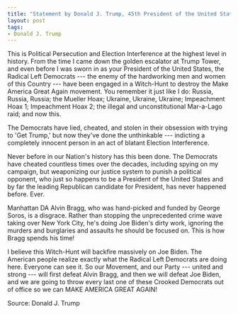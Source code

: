 ```yaml
---
title: "Statement by Donald J. Trump, 45th President of the United States of America"
layout: post
tags:
- Donald J. Trump
---
```


This is Political Persecution and Election Interference at the highest level in history. From the time I came down the golden escalator at Trump Tower, and even before I was sworn in as your President of the United States, the Radical Left Democrats --- the enemy of the hardworking men and women of this Country --- have been engaged in a Witch-Hunt to destroy the Make America Great Again movement. You remember it just like I do: Russia, Russia, Russia; the Mueller Hoax; Ukraine, Ukraine, Ukraine; Impeachment Hoax 1; Impeachment Hoax 2; the illegal and unconstitutional Mar-a-Lago raid; and now this.

The Democrats have lied, cheated, and stolen in their obsession with trying to 'Get Trump,' but now they've done the unthinkable --- indicting a completely innocent person in an act of blatant Election Interference.

Never before in our Nation's history has this been done. The Democrats have cheated countless times over the decades, including spying on my campaign, but weaponizing our justice system to punish a political opponent, who just so happens to be a President of the United States and by far the leading Republican candidate for President, has never happened before. Ever.

Manhattan DA Alvin Bragg, who was hand-picked and funded by George Soros, is a disgrace. Rather than stopping the unprecedented crime wave taking over New York City, he's doing Joe Biden's dirty work, ignoring the murders and burglaries and assaults he should be focused on. This is how Bragg spends his time!

I believe this Witch-Hunt will backfire massively on Joe Biden. The American people realize exactly what the Radical Left Democrats are doing here. Everyone can see it. So our Movement, and our Party --- united and strong --- will first defeat Alvin Bragg, and then we will defeat Joe Biden, and we are going to throw every last one of these Crooked Democrats out of office so we can MAKE AMERICA GREAT AGAIN!

Source: Donald J. Trump
